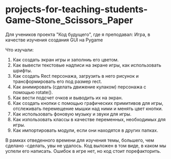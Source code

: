 # projects-for-teaching-students-Game-Stone_Scissors_Paper
Для учеников проекта "Код будущего", где я преподавал: Игра, в качестве изучения создания GUI на Pygame

Что изучали:
1.	Как создать экран игры и заполниь его цветом.
2.	Как вывести текстовые надписи на экране игры, как использовать шрифты.
3.	Как создать Rect персонажа, загрузить в него рисунок и трансформировать его под размер rect.
4.	Как анимировать (сделать движение кулаком) персонажа с помощью rotate().
5.	Как вести подсчет очков и выводить их на экран.
6.	Как создать кнопки с помощью графических примитивов для игры, отслеживать перемещение мышки над ними и менять цвет кнопки.
7.	Как использовать фоновую музыку и звуки для игры.
8.	Как изпользовать классы в качестве переменных, необходимых для игры.
9.	Как импортировать модули, если они находятся в других папках.
   
В рамках отведенного времени для изучения темы, большего, чем сделано -сделать, увы не удалось. Код выложен в том виде, в каком мы успели его написать. Ошибок в игре нет, но код стоит порефакторить.

